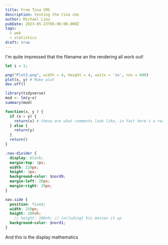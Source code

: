 ```yaml
---
title: From Tina CMS
description: testing the tina cms
author: Michael Liou
pubDate: 2023-05-23T05:00:00.000Z
tags:
  - web
  - statistics
draft: true
---
```


I'm quite impressed that the filename an the rendering all work out!

```js
let i = 1;
```

```r
png("Plot3.png", width = 4, height = 4, units = 'in', res = 600)
plot(x, y) # Make plot
dev.off()
```

``` r
library(tidyverse)
mod <- lm(y~x)
summary(mod)

function(x, y ) {
  if (x > y) {
    return(x) # these are what comments look like, in fact here's a really really really really really long comment
  } else {
    return(y)
  }
  return()
}
```

```scss
.nav-divider {
  display: block;
  margin-top: 3px;
  width: 220px;
  height: 3px;
  background-color: $nord9;
  margin-left: 20px;
  margin-right: 20px;
}

nav.side {
  position: fixed;
  width: 250px;
  height: 100vh;
    // height: 100vh; // includingt his messes it up
  background-color: $nord1;
}
```

<!-- $\frac{a}{b} = \int A \, \mathrm{d}x$ -->

And this is the display mathematics

<!-- $$
\underbrace{\htmlStyle{color:orange}{x}}_{\text{underbrace}} + \htmlStyle{color:green}{y}
$$

The markdown document now supports LaTeX!

$$
\LaTeX
$$ -->

<style lang="sass">
    /* .katex-display { font-size: 3em; } */

  .astro-code {
    padding: 20px 30px;
    font-size: 1.2rem;
    line-height: 1.5rem;
    border-radius: 10px;
    /* overflow: hidden; */
  }
</style>